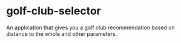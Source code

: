 # golf-club-selector
An application that gives you a golf club recommendation based on distance to the whole and other parameters.
